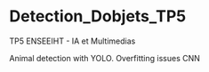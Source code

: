 # Detection_Dobjets_TP5
TP5 ENSEEIHT -  IA et Multimedias

Animal detection with YOLO.
Overfitting issues
CNN
